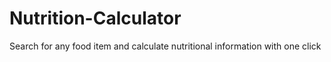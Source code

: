 # Nutrition-Calculator
Search for any food item and calculate nutritional information with one click

